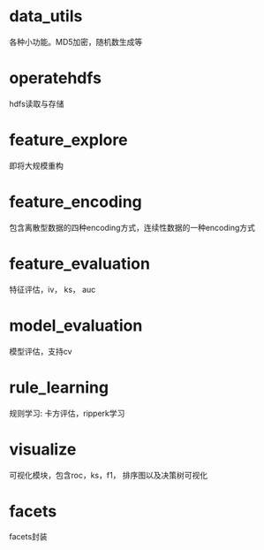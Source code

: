 # data_utils

各种小功能。MD5加密，随机数生成等

# operatehdfs

hdfs读取与存储

# feature_explore

即将大规模重构

# feature_encoding

包含离散型数据的四种encoding方式，连续性数据的一种encoding方式

# feature_evaluation

特征评估，iv， ks， auc

# model_evaluation

模型评估，支持cv

# rule_learning

规则学习: 卡方评估，ripperk学习

# visualize

可视化模块，包含roc，ks，f1， 排序图以及决策树可视化

# facets

facets封装